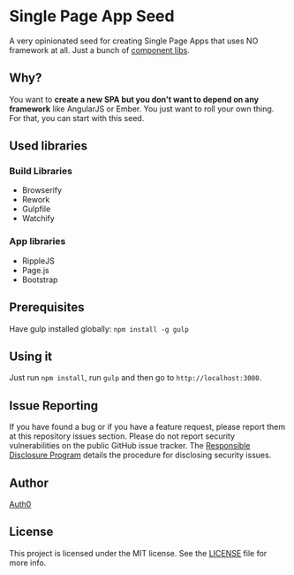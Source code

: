 # Single Page App Seed

A very opinionated seed for creating Single Page Apps that uses NO framework at all. Just a bunch of [component libs](#used-libraries).

## Why?

You want to **create a new SPA but you don't want to depend on any framework** like AngularJS or Ember. You just want to roll your own thing. For that, you can start with this seed.

## Used libraries

### Build Libraries
* Browserify
* Rework
* Gulpfile
* Watchify

### App libraries
* RippleJS
* Page.js
* Bootstrap

## Prerequisites

Have gulp installed globally: `npm install -g gulp`

## Using it

Just run `npm install`, run `gulp` and then go to `http://localhost:3000`.

## Issue Reporting

If you have found a bug or if you have a feature request, please report them at this repository issues section. Please do not report security vulnerabilities on the public GitHub issue tracker. The [Responsible Disclosure Program](https://auth0.com/whitehat) details the procedure for disclosing security issues.

## Author

[Auth0](auth0.com)

## License

This project is licensed under the MIT license. See the [LICENSE](LICENSE) file for more info.
